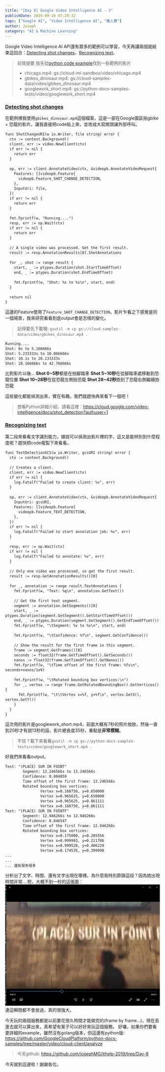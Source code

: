 ```yaml
---
title: "[Day 8] Google Video Intelligence AI - 3"
publishDate: 2019-09-16 07:29:32
tags: ["Google AI", "Video Intelligence AI", "鐵人賽"]
author: Joseph
category: "AI & Machine Learning"
---
```

Google Video Intelligence AI API還有眾多的範例可以學習，今天再講兩個就結束這回合：[Detecting shot changes](https://cloud.google.com/video-intelligence/docs/analyze-shots?authuser=1)、[Recognizing text](https://cloud.google.com/video-intelligence/docs/text-detection?authuser=1)。

> 前情提要
> 我先從[python code example](https://github.com/GoogleCloudPlatform/python-docs-samples/tree/master/video/cloud-client/analyze)找到一些範例的影片
> - chicago.mp4: gs://cloud-ml-sandbox/video/chicago.mp4
> - gbikes_dinosaur.mp4: gs://cloud-samples-data/video/gbikes_dinosaur.mp4
> - googlework_short.mp4: gs://python-docs-samples-tests/video/googlework_short.mp4
<!-- more -->

### [Detecting shot changes](https://cloud.google.com/video-intelligence/docs/analyze-shots?authuser=1)
在範例裡我使用`gbikes_dinosaur.mp4`這個檔案，這是一部在Google園區拍gbike + 恐龍的影片。讓我直接把code貼上來，並改成大寫開頭讓外部呼叫。
```golang
func ShotChangeURI(w io.Writer, file string) error {
  ctx := context.Background()
  client, err := video.NewClient(ctx)
  if err != nil {
    return err
  }

  op, err := client.AnnotateVideo(ctx, &videopb.AnnotateVideoRequest{
    Features: []videopb.Feature{
      videopb.Feature_SHOT_CHANGE_DETECTION,
    },
    InputUri: file,
  })
  if err != nil {
    return err
  }

  fmt.Fprintf(w, "Running....")
  resp, err := op.Wait(ctx)
  if err != nil {
    return err
  }

  // A single video was processed. Get the first result.
  result := resp.AnnotationResults[0].ShotAnnotations

  for _, shot := range result {
    start, _ := ptypes.Duration(shot.StartTimeOffset)
    end, _ := ptypes.Duration(shot.EndTimeOffset)

    fmt.Fprintf(w, "Shot: %s to %s\n", start, end)
  }

  return nil
}
```
這邊的Feature使用了`Feature_SHOT_CHANGE_DETECTION`，影片乍看之下感覺是同一個場景，我來研究看看到底output會是怎樣的變化。

> 記得要先下載喔: `gsutil -m cp gs://cloud-samples-data/video/gbikes_dinosaur.mp4 .`

```
Running....
Shot: 0s to 5.166666s
Shot: 5.233333s to 10.066666s
Shot: 10.1s to 28.133333s
Shot: 28.166666s to 42.766666s
```

比對影片以後...
**Shot 0~5秒**都是在拍腳踏車
**Shot 5~10秒**在從腳踏車處移動到恐龍位置
**Shot 10~28秒**在從恐龍左側拍恐龍
**Shot 28~42秒**跑到了恐龍右側繼續拍恐龍

這些變化都能偵測出來，實在有趣。我們就趕快再來看下一個吧！

> 想看Python詳細介紹，請看這裡：https://cloud.google.com/video-intelligence/docs/shot_detection?authuser=1

### [Recognizing text](https://cloud.google.com/video-intelligence/docs/text-detection?authuser=1)

第二段來看看文字識別能力，據說可以偵測出影片裡的字，這又是能辨別到什麼程度呢？趕快把code複製下來看看。

```golang
func TextDetectionGCS(w io.Writer, gcsURI string) error {
  ctx := context.Background()

  // Creates a client.
  client, err := video.NewClient(ctx)
  if err != nil {
    log.Fatalf("Failed to create client: %v", err)
  }

  op, err := client.AnnotateVideo(ctx, &videopb.AnnotateVideoRequest{
    InputUri: gcsURI,
    Features: []videopb.Feature{
      videopb.Feature_TEXT_DETECTION,
    },
  })
  if err != nil {
    log.Fatalf("Failed to start annotation job: %v", err)
  }

  resp, err := op.Wait(ctx)
  if err != nil {
    log.Fatalf("Failed to annotate: %v", err)
  }

  // Only one video was processed, so get the first result.
  result := resp.GetAnnotationResults()[0]

  for _, annotation := range result.TextAnnotations {
    fmt.Fprintf(w, "Text: %q\n", annotation.GetText())

    // Get the first text segment.
    segment := annotation.GetSegments()[0]
    start, _ := ptypes.Duration(segment.GetSegment().GetStartTimeOffset())
    end, _ := ptypes.Duration(segment.GetSegment().GetEndTimeOffset())
    fmt.Fprintf(w, "\tSegment: %v to %v\n", start, end)

    fmt.Fprintf(w, "\tConfidence: %f\n", segment.GetConfidence())

    // Show the result for the first frame in this segment.
    frame := segment.GetFrames()[0]
    seconds := float32(frame.GetTimeOffset().GetSeconds())
    nanos := float32(frame.GetTimeOffset().GetNanos())
    fmt.Fprintf(w, "\tTime offset of the first frame: %fs\n", seconds+nanos/1e9)

    fmt.Fprintf(w, "\tRotated bounding box vertices:\n")
    for _, vertex := range frame.GetRotatedBoundingBox().GetVertices() {
      fmt.Fprintf(w, "\t\tVertex x=%f, y=%f\n", vertex.GetX(), vertex.GetY())
    }
  }
}
```

這次用的影片是googlework_short.mp4，前面大概有7秒的照片撥放，然後一直到20秒才有說13秒的話，影片總長度35秒，重點是**非常模糊**。
> 不信？載下來看看`gsutil -m cp gs://python-docs-samples-tests/video/googlework_short.mp4 .`

好我們來看看output。
```shell
Text: "(PLACE) SUR IN FOINT"
        Segment: 13.246566s to 13.246566s
        Confidence: 0.804059
        Time offset of the first frame: 13.246566s
        Rotated bounding box vertices:
                Vertex x=0.168750, y=0.650000
                Vertex x=0.965625, y=0.650000
                Vertex x=0.965625, y=0.861111
                Vertex x=0.168750, y=0.861111
Text: "(PLACE) SUR IN FOINTF"
        Segment: 12.946266s to 12.946266s
        Confidence: 0.846547
        Time offset of the first frame: 12.946266s
        Rotated bounding box vertices:
                Vertex x=0.175000, y=0.205556
                Vertex x=0.999993, y=0.211786
                Vertex x=0.999528, y=0.406229
                Vertex x=0.174535, y=0.399998
...
...
... 還有很多很多
```
分析出了文字、時間、還有文字出現在哪裡。為什麼我特別節錄這段？因為她出現時間非常....短，大概不到一秒的這張圖：
![shot-text](shot-text.jpg)
連這瞬間都不會放過，真的很強大。

今天玩的兩個服務都是以前要花很久時間才能做完的(frame by frame...)，現在丟進去就可以算出來，真希望有案子可以好好來玩這個服務。
好囉，如果你們要看更詳細的example，雖然沒有golang版本，但這邊有python版: https://github.com/GoogleCloudPlatform/python-docs-samples/tree/master/video/cloud-client/analyze

> 今天github: https://github.com/josephMG/ithelp-2019/tree/Day-8

今天就到這邊啦！謝謝各位。
